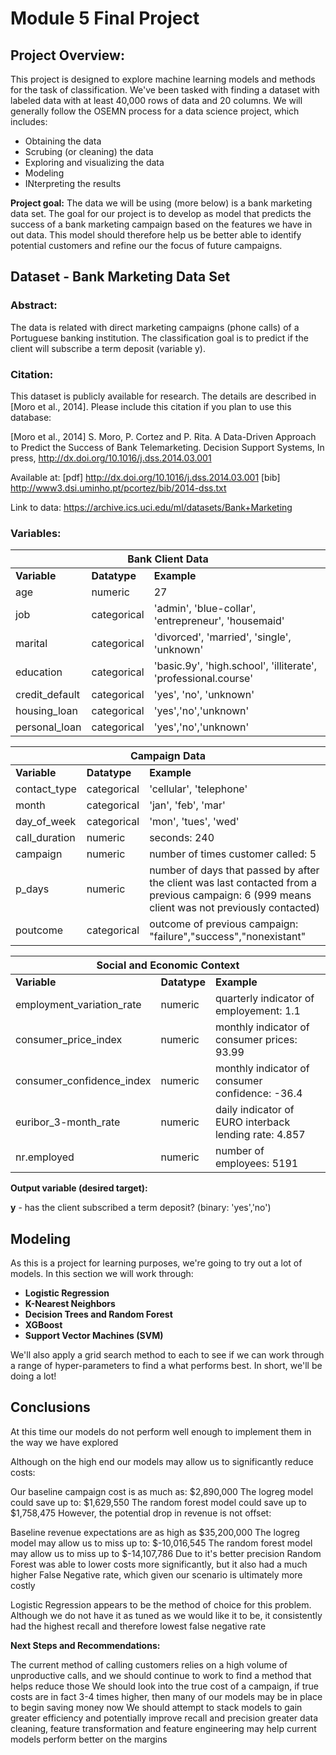 
# Module 5 Final Project


##  Project Overview:
This project is designed to explore machine learning models and methods for the task of classification. We've been tasked with finding a dataset with labeled data with at least 40,000 rows of data and 20 columns. We will generally follow the OSEMN process for a data science project, which includes:

* Obtaining the data
* Scrubing (or cleaning) the data
* Exploring and visualizing the data
* Modeling
* INterpreting the results


**Project goal:** The data we will be using (more below) is a bank marketing data set. The goal for our project is to develop as model that predicts the success of a bank marketing campaign based on the features we have in out data. This model should therefore help us be better able to identify potential customers and refine our the focus of future campaigns.

## Dataset - Bank Marketing Data Set
###  Abstract:
The data is related with direct marketing campaigns (phone calls) of a Portuguese banking institution. The classification goal is to predict if the client will subscribe a term deposit (variable y).

###  Citation:
This dataset is publicly available for research. The details are described in [Moro et al., 2014]. Please include this citation if you plan to use this database:

[Moro et al., 2014] S. Moro, P. Cortez and P. Rita. A Data-Driven Approach to Predict the Success of Bank Telemarketing. Decision Support Systems, In press, http://dx.doi.org/10.1016/j.dss.2014.03.001

Available at: [pdf] http://dx.doi.org/10.1016/j.dss.2014.03.001 [bib] http://www3.dsi.uminho.pt/pcortez/bib/2014-dss.txt

Link to data: https://archive.ics.uci.edu/ml/datasets/Bank+Marketing

###  Variables:

<table>
    <thead>
        <tr>
            <th colspan="5">Bank Client Data</th>
        </tr>
    </thead>
    <tbody>
        <tr>
            <td><b>Variable</b></td>
            <td><b>Datatype</b></td>
            <td><b>Example</b></td>
        </tr>
        <tr>
            <td>age</td>
            <td>numeric</td>
            <td>27</td>
        </tr>
        <tr>
            <td>job</td>
            <td>categorical</td>
            <td>'admin', 'blue-collar', 'entrepreneur', 'housemaid'</td>
        </tr>
        <tr>
            <td>marital</td>
            <td>categorical</td>
            <td>'divorced', 'married', 'single', 'unknown'</td>
        </tr>
        <tr>
            <td>education</td>
            <td>categorical</td>
            <td>'basic.9y', 'high.school', 'illiterate', 'professional.course'</td>
        </tr>
        <tr>
            <td>credit_default</td>
            <td>categorical</td>
            <td>'yes', 'no', 'unknown'</td>
        </tr>
        <tr>
            <td>housing_loan</td>
            <td>categorical</td>
            <td>'yes','no','unknown'</td>
        </tr>
        <tr>
            <td>personal_loan</td>
            <td>categorical</td>
            <td>'yes','no','unknown'</td>
        </tr>
    </tbody>
</table>

<table>
    <thead>
        <tr>
            <th colspan="5">Campaign Data</th>
        </tr>
    </thead>
    <tbody>
        <tr>
            <td><b>Variable</b></td>
            <td><b>Datatype</b></td>
            <td><b>Example</b></td>
        </tr>
        <tr>
            <td>contact_type</td>
            <td>categorical</td>
            <td>'cellular', 'telephone'</td>
        </tr>
        <tr>
            <td>month</td>
            <td>categorical</td>
            <td>'jan', 'feb', 'mar'</td>
        </tr>
        <tr>
            <td>day_of_week</td>
            <td>categorical</td>
            <td>'mon', 'tues', 'wed'</td>
        </tr>
        <tr>
            <td>call_duration</td>
            <td>numeric</td>
            <td>seconds: 240</td>
        </tr>        
        <tr>
            <td>campaign</td>
            <td>numeric</td>
            <td>number of times customer called: 5</td>
        </tr>
        <tr>
            <td>p_days</td>
            <td>numeric</td>
            <td>number of days that passed by after the client was last contacted from a previous campaign: 6 (999 means client was not previously contacted)</td> 
        </tr>
        <tr>
            <td>poutcome</td>
            <td>categorical</td>
            <td>outcome of previous campaign: "failure","success","nonexistant"</td>
        </tr>      
    </tbody>
</table>

<table>
    <thead>
        <tr>
            <th colspan="5">Social and Economic Context</th>
        </tr>
    </thead>
    <tbody>
        <tr>
            <td><b>Variable</b></td>
            <td><b>Datatype</b></td>
            <td><b>Example</b></td>
        </tr>
        <tr>
            <td>employment_variation_rate</td>
            <td>numeric</td>
            <td>quarterly indicator of employement: 1.1</td>
        </tr>
        <tr>
            <td>consumer_price_index</td>
            <td>numeric</td>
            <td>monthly indicator of consumer prices: 93.99</td>
        </tr>
        <tr>
            <td>consumer_confidence_index</td>
            <td>numeric</td>
            <td>monthly indicator of consumer confidence: -36.4</td>
        </tr>
        <tr>
            <td>euribor_3-month_rate</td>
            <td>numeric</td>
            <td>daily indicator of EURO interback lending rate: 4.857</td>
        </tr>        
        <tr>
            <td>nr.employed</td>
            <td>numeric</td>
            <td>number of employees: 5191</td>
        </tr>
    </tbody>
</table>

**Output variable (desired target):**

**y** - has the client subscribed a term deposit? (binary: 'yes','no')


## Modeling

As this is a project for learning purposes, we're going to try out a lot of models. In this section we will work through:

* **Logistic Regression**
* **K-Nearest Neighbors**
* **Decision Trees and Random Forest**
* **XGBoost**
* **Support Vector Machines (SVM)**

We'll also apply a grid search method to each to see if we can work through a range of hyper-parameters to find a what performs best. In short, we'll be doing a lot!

## Conclusions

At this time our models do not perform well enough to implement them in the way we have explored

Although on the high end our models may allow us to significantly reduce costs:

Our baseline campaign cost is as much as: $2,890,000
The logreg model could save up to: $1,629,550
The random forest model could save up to $1,758,475
However, the potential drop in revenue is not offset:

Baseline revenue expectations are as high as $35,200,000
The logreg model may allow us to miss up to: $-10,016,545
The random forest model may allow us to miss up to $-14,107,786
Due to it's better precision Random Forest was able to lower costs more significantly, but it also had a much higher False Negative rate, which given our scenario is ultimately more costly

Logistic Regression appears to be the method of choice for this problem. Although we do not have it as tuned as we would like it to be, it consistently had the highest recall and therefore lowest false negative rate

**Next Steps and Recommendations:**

The current method of calling customers relies on a high volume of unproductive calls, and we should continue to work to find a method that helps reduce those
We should look into the true cost of a campaign, if true costs are in fact 3-4 times higher, then many of our models may be in place to begin saving money now
We should attempt to stack models to gain greater efficiency and potentially improve recall and precision
greater data cleaning, feature transformation and feature engineering may help current models perform better on the margins